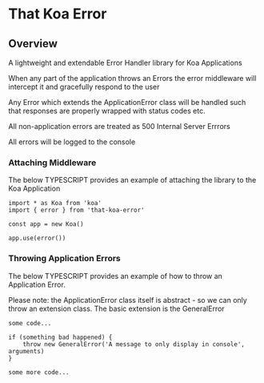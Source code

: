 # That Koa Error

##  Overview
A lightweight and extendable Error Handler library for Koa Applications

When any part of the application throws an Errors the error middleware
will intercept it and gracefully respond to the user

Any Error which extends the ApplicationError class will be handled such
that responses are properly wrapped with status codes etc.

All non-application errors are treated as 500 Internal Server Errrors

All errors will be logged to the console

### Attaching Middleware
The below TYPESCRIPT provides an example of attaching the library to the
Koa Application

```
import * as Koa from 'koa'
import { error } from 'that-koa-error'

const app = new Koa()

app.use(error())
```

### Throwing Application Errors
The below TYPESCRIPT provides an example of how to throw an Application
Error.

Please note: the ApplicationError class itself is abstract - so we can
only throw an extension class. The basic extension is the GeneralError

```
some code...

if (something bad happened) {
    throw new GeneralError('A message to only display in console', arguments)
}

some more code...
```
